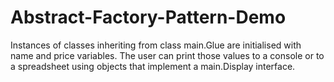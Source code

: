 # Abstract-Factory-Pattern-Demo
Instances of classes inheriting from class main.Glue are initialised with name and price variables. The user can print those values to a console or to a spreadsheet using objects that implement a main.Display interface. 
